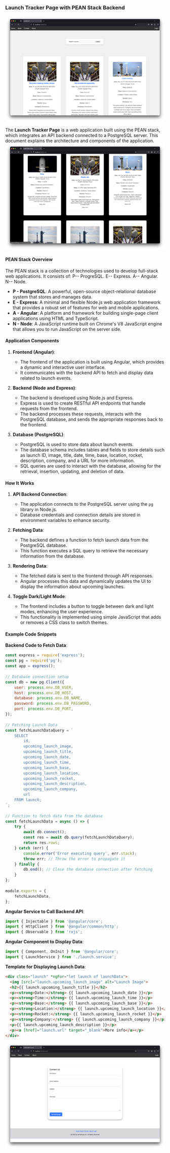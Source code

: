 ### Launch Tracker Page with PEAN Stack Backend
<img src="https://raw.githubusercontent.com/idrisskacou/GameWord/main/public/images/seach-on-launch-tracker.png">


The **Launch Tracker Page** is a web application built using the PEAN stack, which integrates an API backend connected to a PostgreSQL server. This document explains the architecture and components of the application.
<img src="https://raw.githubusercontent.com/idrisskacou/GameWord/main/public/images/new_4.png">

#### PEAN Stack Overview

The PEAN stack is a collection of technologies used to develop full-stack web applications. It consists of:
    P-- ProgreSQL.
    E-- Express.
    A-- Angular.
    N-- Node.
- **P - PostgreSQL**: A powerful, open-source object-relational database system that stores and manages data.
- **E - Express**: A minimal and flexible Node.js web application framework that provides a robust set of features for web and mobile applications.
- **A - Angular**: A platform and framework for building single-page client applications using HTML and TypeScript.
- **N - Node**: A JavaScript runtime built on Chrome's V8 JavaScript engine that allows you to run JavaScript on the server side.

#### Application Components

1. **Frontend (Angular)**:
   - The frontend of the application is built using Angular, which provides a dynamic and interactive user interface.
   - It communicates with the backend API to fetch and display data related to launch events.

2. **Backend (Node and Express)**:
   - The backend is developed using Node.js and Express.
   - Express is used to create RESTful API endpoints that handle requests from the frontend.
   - The backend processes these requests, interacts with the PostgreSQL database, and sends the appropriate responses back to the frontend.

3. **Database (PostgreSQL)**:
   - PostgreSQL is used to store data about launch events.
   - The database schema includes tables and fields to store details such as launch ID, image, title, date, time, base, location, rocket, description, company, and a URL for more information.
   - SQL queries are used to interact with the database, allowing for the retrieval, insertion, updating, and deletion of data.

#### How It Works

1. **API Backend Connection**:
   - The application connects to the PostgreSQL server using the `pg` library in Node.js.
   - Database credentials and connection details are stored in environment variables to enhance security.

2. **Fetching Data**:
   - The backend defines a function to fetch launch data from the PostgreSQL database.
   - This function executes a SQL query to retrieve the necessary information from the database.

3. **Rendering Data**:
   - The fetched data is sent to the frontend through API responses.
   - Angular processes this data and dynamically updates the UI to display the information about upcoming launches.

4. **Toggle Dark/Light Mode**:
   - The frontend includes a button to toggle between dark and light modes, enhancing the user experience.
   - This functionality is implemented using simple JavaScript that adds or removes a CSS class to switch themes.

#### Example Code Snippets

**Backend Code to Fetch Data**:

```javascript
const express = require('express');
const pg = require('pg');
const app = express();

// Database connection setup
const db = new pg.Client({
    user: process.env.DB_USER,
    host: process.env.DB_HOST,
    database: process.env.DB_NAME,
    password: process.env.DB_PASSWORD,
    port: process.env.DB_PORT,
});

// Fetching Launch Data
const fetchLaunchDataQuery = `
    SELECT 
        id,
        upcoming_launch_image,
        upcoming_launch_title,
        upcoming_launch_date,
        upcoming_launch_time,
        upcoming_launch_base,
        upcoming_launch_location,
        upcoming_launch_rocket,
        upcoming_launch_description,
        upcoming_launch_company,
        url
    FROM launch;
`;

// Function to fetch data from the database
const fetchLaunchData = async () => {
    try {
        await db.connect();
        const res = await db.query(fetchLaunchDataQuery);
        return res.rows;
    } catch (err) {
        console.error('Error executing query', err.stack);
        throw err; // Throw the error to propagate it
    } finally {
        db.end(); // Close the database connection after fetching
    }
};

module.exports = {
    fetchLaunchData,
};
```

**Angular Service to Call Backend API**:

```typescript
import { Injectable } from '@angular/core';
import { HttpClient } from '@angular/common/http';
import { Observable } from 'rxjs';

```

**Angular Component to Display Data**:

```typescript
import { Component, OnInit } from '@angular/core';
import { LaunchService } from './launch.service';

```

**Template for Displaying Launch Data**:

```html
<div class="launch" *ngFor="let launch of launchData">
  <img [src]="launch.upcoming_launch_image" alt="Launch Image">
  <h2>{{ launch.upcoming_launch_title }}</h2>
  <p><strong>Date:</strong> {{ launch.upcoming_launch_date }}</p>
  <p><strong>Time:</strong> {{ launch.upcoming_launch_time }}</p>
  <p><strong>Base:</strong> {{ launch.upcoming_launch_base }}</p>
  <p><strong>Location:</strong> {{ launch.upcoming_launch_location }}</p>
  <p><strong>Rocket:</strong> {{ launch.upcoming_launch_rocket }}</p>
  <p><strong>Company:</strong> {{ launch.upcoming_launch_company }}</p>
  <p>{{ launch.upcoming_launch_description }}</p>
  <p><a [href]="launch.url" target="_blank">More info</a></p>
</div>
```

<img src="https://raw.githubusercontent.com/idrisskacou/GameWord/main/public/images/contact-page-inage.png">
